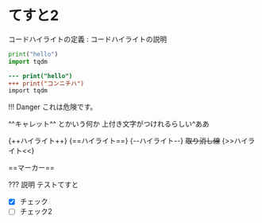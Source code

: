 # てすと2

コードハイライトの定義
:   コードハイライトの説明

``` python hl_lines="2"
print("hello")
import tqdm
```

```diff
--- print("hello")
+++ print("コンニチハ")
import tqdm
```

!!! Danger
    これは危険です。


^^キャレット^^ とかいう何か
上付き文字がつけれるらしい^ああ

{++ハイライト++}
{==ハイライト==}
{--ハイライト--}
~~取り消し線~~
{>>ハイライト<<}

==マーカー==

??? 説明
    テストてすと


* [x] チェック
* [ ] チェック2